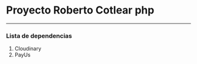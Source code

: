 <h1>Proyecto Roberto Cotlear php</h1>
<hr>
<h3>Lista de dependencias</h3>
<ol>
    <li>Cloudinary</li>
    <li>PayUs</li>
</ol>